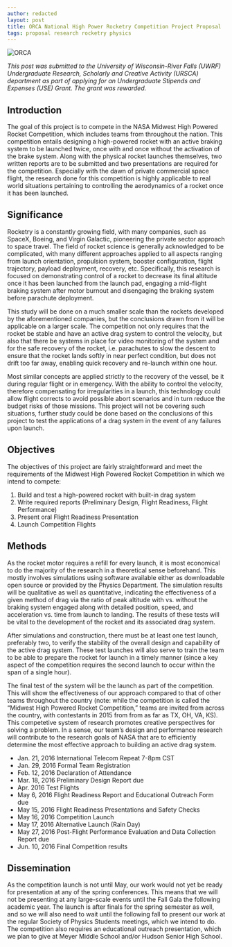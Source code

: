 ```yaml
---
author: redacted
layout: post
title: ORCA National High Power Rocketry Competition Project Proposal
tags: proposal research rocketry physics
---
```


![ORCA](https://una-ada.github.io/assets/img/orca/olfp.png)

*This post was submitted to the University of Wisconsin-River Falls (UWRF)
Undergraduate Research, Scholarly and Creative Activity (URSCA) department as
part of applying for an Undergraduate Stipends and Expenses (USE) Grant. The
grant was rewarded.*

## Introduction

The goal of this project is to compete in the NASA Midwest High Powered Rocket
Competition, which includes teams from throughout the nation. This competition
entails designing a high-powered rocket with an active braking system to be
launched twice, once with and once without the activation of the brake system.
Along with the physical rocket launches themselves, two written reports are to
be submitted and two presentations are required for the competition. Especially
with the dawn of private commercial space flight, the research done for this
competition is highly applicable to real world situations pertaining to
controlling the aerodynamics of a rocket once it has been launched.

## Significance
Rocketry is a constantly growing field, with many companies, such as SpaceX,
Boeing, and Virgin Galactic, pioneering the private sector approach to space
travel. The field of rocket science is generally acknowledged to be complicated,
with many different approaches applied to all aspects ranging from launch
orientation, propulsion system, booster configuration, flight trajectory,
payload deployment, recovery, etc. Specifically, this research is focused on
demonstrating control of a rocket to decrease its final altitude once it has
been launched from the launch pad, engaging a mid-flight braking system after
motor burnout and disengaging the braking system before parachute deployment.

This study will be done on a much smaller scale than the rockets developed by
the aforementioned companies, but the conclusions drawn from it will be
applicable on a larger scale. The competition not only requires that the rocket
be stable and have an active drag system to control the velocity, but also that
there be systems in place for video monitoring of the system and for the safe
recovery of the rocket, i.e. parachutes to slow the descent to ensure that the
rocket lands softly in near perfect condition, but does not drift too far away,
enabling quick recovery and re-launch within one hour.

Most similar concepts are applied strictly to the recovery of the vessel, be it
during regular flight or in emergency. With the ability to control the velocity,
therefore compensating for irregularities in a launch, this technology could
allow flight corrects to avoid possible abort scenarios and in turn reduce the
budget risks of those missions. This project will not be covering such
situations, further study could be done based on the conclusions of this project
to test the applications of a drag system in the event of any failures upon
launch.

## Objectives

The objectives of this project are fairly straightforward and meet the
requirements of the Midwest High Powered Rocket Competition in which we intend
to compete:
1. Build and test a high-powered rocket with built-in drag system
2. Write required reports (Preliminary Design, Flight Readiness, Flight
Performance)
3. Present oral Flight Readiness Presentation
4. Launch Competition Flights

##  Methods
As the rocket motor requires a refill for every launch, it is most economical to
do the majority of the research in a theoretical sense beforehand. This mostly
involves simulations using software available either as downloadable open source
or provided by the Physics Department. The simulation results will be
qualitative as well as quantitative, indicating the effectiveness of a given
method of drag via the ratio of peak altitude with vs. without the braking
system engaged along with detailed position, speed, and acceleration vs. time
from launch to landing. The results of these tests will be vital to the
development of the rocket and its associated drag system.

After simulations and construction, there must be at least one test launch,
preferably two, to verify the stability of the overall design and capability of
the active drag system. These test launches will also serve to train the team to
be able to prepare the rocket for launch in a timely manner (since a key aspect
of the competition requires the second launch to occur within the span of a
single hour).

The final test of the system will be the launch as part of the competition. This
will show the effectiveness of our approach compared to that of other teams
throughout the country (note: while the competition is called the “Midwest High
Powered Rocket Competition,” teams are invited from across the country, with
contestants in 2015 from from as far as TX, OH, VA, KS). This competetive system
of research promotes creative perspectives for solving a problem. In a sense,
our team’s design and performance research will contribute to the research goals
of NASA that are to efficiently determine the most effective approach to
building an active drag system.

- Jan. 21, 2016 International Telecom Repeat 7-8pm CST
- Jan. 29, 2016 Formal Team Registration
- Feb. 12, 2016 Declaration of Attendance
- Mar. 18, 2016 Preliminary Design Report due
- Apr. 2016 Test Flights
- May 6, 2016 Flight Readiness Report and Educational Outreach Form due
- May 15, 2016 Flight Readiness Presentations and Safety Checks
- May 16, 2016 Competition Launch
- May 17, 2016 Alternative Launch (Rain Day)
- May 27, 2016 Post-Flight Performance Evaluation and Data Collection Report due
- Jun. 10, 2016 Final Competition results

## Dissemination

As the competition launch is not until May, our work would not yet be ready for
presentation at any of the spring conferences. This means that we will not be
presenting at any large-scale events until the Fall Gala the following academic
year. The launch is after finals for the spring semester as well, and so we will
also need to wait until the following fall to present our work at the regular
Society of Physics Students meetings, which we intend to do. The competition
also requires an educational outreach presentation, which we plan to give at
Meyer Middle School and/or Hudson Senior High School.
